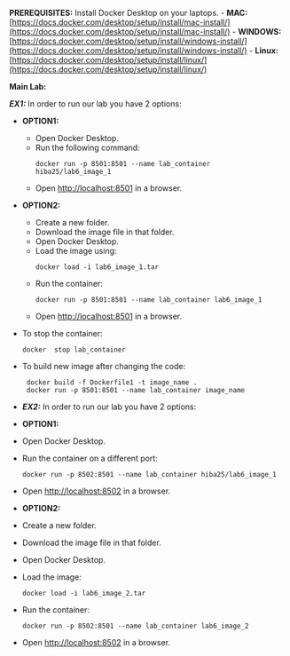 **PREREQUISITES:**
    Install Docker Desktop on your laptops.
      - **MAC:** [https://docs.docker.com/desktop/setup/install/mac-install/](https://docs.docker.com/desktop/setup/install/mac-install/)
      - **WINDOWS:** [https://docs.docker.com/desktop/setup/install/windows-install/](https://docs.docker.com/desktop/setup/install/windows-install/)
      - **Linux:** [https://docs.docker.com/desktop/setup/install/linux/](https://docs.docker.com/desktop/setup/install/linux/)


**Main Lab:**

**_EX1:_**
In order to run our lab you have 2 options:
- **OPTION1:**
  - Open Docker Desktop.
  - Run the following command:  
    ```
    docker run -p 8501:8501 --name lab_container hiba25/lab6_image_1
    ```
  - Open [http://localhost:8501](http://localhost:8501) in a browser.

- **OPTION2:**
  - Create a new folder.
  - Download the image file in that folder.
  - Open Docker Desktop.
  - Load the image using:  
    ```
    docker load -i lab6_image_1.tar
    ```
  - Run the container:  
    ```
    docker run -p 8501:8501 --name lab_container lab6_image_1
    ```
  - Open [http://localhost:8501](http://localhost:8501) in a browser.

- To stop the container:
    ```
    docker  stop lab_container

    ```
- To build new image after changing the code:
    ```
     docker build -f Dockerfile1 -t image_name . 
     docker run -p 8501:8501 --name lab_container image_name
    ```

- **_EX2:_**
In order to run our lab you have 2 options:
- **OPTION1:**
- Open Docker Desktop.
- Run the container on a different port:
  ```
  docker run -p 8502:8501 --name lab_container hiba25/lab6_image_1
  ```
- Open [http://localhost:8502](http://localhost:8502) in a browser.

- **OPTION2:**
- Create a new folder.
- Download the image file in that folder.
- Open Docker Desktop.
- Load the image:  
  ```
  docker load -i lab6_image_2.tar
  ```
- Run the container:  
  ```
  docker run -p 8502:8501 --name lab_container lab6_image_2
  ```
- Open [http://localhost:8502](http://localhost:8502) in a browser.


